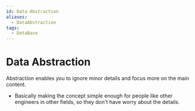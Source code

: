 ```yaml
---
id: Data Abstraction
aliases:
  - DataAbstraction
tags:
  - DataBase
---
```

# Data Abstraction

Abstraction enables you to ignore minor details and focus more on the main content.

- Basically making the concept simple enough for people like other engineers in other fields, so they don't have
  worry about the details.

